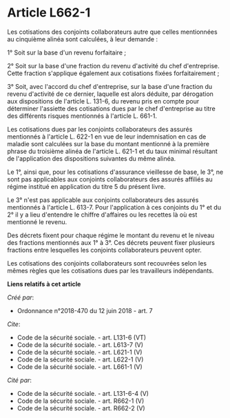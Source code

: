 # Article L662-1

Les cotisations des conjoints collaborateurs autre que celles mentionnées au cinquième alinéa sont calculées, à leur
demande : 

1° Soit sur la base d'un revenu forfaitaire ; 

2° Soit sur la base d'une fraction du revenu d'activité du chef d'entreprise. Cette fraction s'applique également aux
cotisations fixées forfaitairement ; 

3° Soit, avec l'accord du chef d'entreprise, sur la base d'une fraction du revenu d'activité de ce dernier, laquelle est
alors déduite, par dérogation aux dispositions de l'article L. 131-6, du revenu pris en compte pour déterminer l'assiette des
cotisations dues par le chef d'entreprise au titre des différents risques mentionnés à l'article L. 661-1. 

Les cotisations dues par les conjoints collaborateurs des assurés mentionnés à l'article L. 622-1 en vue de leur
indemnisation en cas de maladie sont calculées sur la base du montant mentionné à la première phrase du troisième alinéa de
l'article L. 621-1 et du taux minimal résultant de l'application des dispositions suivantes du même alinéa. 

Le 1°, ainsi que, pour les cotisations d'assurance vieillesse de base, le 3°, ne sont pas applicables aux conjoints
collaborateurs des assurés affiliés au régime institué en application du titre 5 du présent livre. 

Le 3° n'est pas applicable aux conjoints collaborateurs des assurés mentionnés à l'article L. 613-7. Pour l'application à ces
conjoints du 1° et du 2° il y a lieu d'entendre le chiffre d'affaires ou les recettes là où est mentionné le revenu. 

Des décrets fixent pour chaque régime le montant du revenu et le niveau des fractions mentionnés aux 1° à 3°. Ces décrets
peuvent fixer plusieurs fractions entre lesquelles les conjoints collaborateurs peuvent opter. 

Les cotisations des conjoints collaborateurs sont recouvrées selon les mêmes règles que les cotisations dues par les
travailleurs indépendants.

**Liens relatifs à cet article**

_Créé par_:

  - Ordonnance n°2018-470 du 12 juin 2018 - art. 7

_Cite_:

  - Code de la sécurité sociale. - art. L131-6 (VT)
  - Code de la sécurité sociale. - art. L613-7 (V)
  - Code de la sécurité sociale. - art. L621-1 (V)
  - Code de la sécurité sociale. - art. L622-1 (V)
  - Code de la sécurité sociale. - art. L661-1 (V)

_Cité par_:

  - Code de la sécurité sociale. - art. L131-6-4 (V)
  - Code de la sécurité sociale. - art. R662-1 (V)
  - Code de la sécurité sociale. - art. R662-2 (V)
